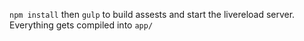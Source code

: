 `npm install` then `gulp` to build assests and start the livereload server. Everything gets compiled into `app/`
